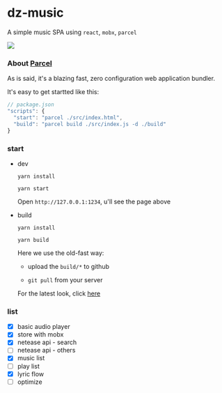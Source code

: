 # dz-music

  A simple music SPA using `react`, `mobx`, `parcel`

  ![](http://opo02jcsr.bkt.clouddn.com/ccfb4be4956b81a6da45111d3e609c18.png)


### About [Parcel](https://github.com/parcel-bundler/parcel)

  As is said, it's a blazing fast, zero configuration web application bundler.

  It's easy to get startted like this:

  ```js
  // package.json
  "scripts": {
    "start": "parcel ./src/index.html",
    "build": "parcel build ./src/index.js -d ./build"
  }
  ```

### start

  - dev

    `yarn install`

    `yarn start`

    Open `http://127.0.0.1:1234`, u'll see the page above


  - build

    `yarn install`

    `yarn build`

    Here we use the old-fast way:

      - upload the `build/*` to github

      - `git pull` from your server

    For the latest look, click [here](http://music.derekz.cn:8088)

### list

  - [x] basic audio player
  - [x] store with mobx
  - [x] netease api - search
  - [ ] netease api - others
  - [x] music list
  - [ ] play list
  - [x] lyric flow
  - [ ] optimize
